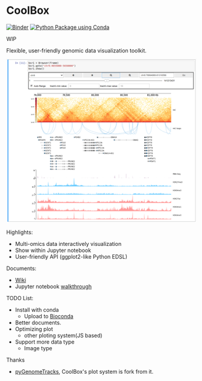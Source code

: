CoolBox
=======

[![Binder](https://mybinder.org/badge_logo.svg)](https://mybinder.org/v2/gh/GangCaoLab/CoolBox/master?filepath=demo%2FTestRegion.ipynb)
[![Python Package using Conda](https://github.com/GangCaoLab/CoolBox/workflows/Python%20Package%20using%20Conda/badge.svg)](https://github.com/GangCaoLab/CoolBox/actions?query=workflow%3A%22Python+Package+using+Conda%22)

WIP

Flexible, user-friendly genomic data visualization toolkit. 

![](imgs/title.png)

Highlights:

* Multi-omics data interactively visualization
* Show within Jupyter notebook
* User-friendly API (ggplot2-like Python EDSL)

Documents:
* [Wiki](https://github.com/Nanguage/CoolBox/wiki)
* Jupyter notebook [walkthrough](demo/coolbox_guide.ipynb)

TODO List:

+ Install with conda
    + Upload to [Bioconda](https://bioconda.github.io/)
+ Better documents.
+ Optimizing plot
    + other ploting system(JS based)
+ Support more data type
    + Image type


Thanks

+ [pyGenomeTracks](https://github.com/deeptools/pyGenomeTracks),
CoolBox's plot system is fork from it.



